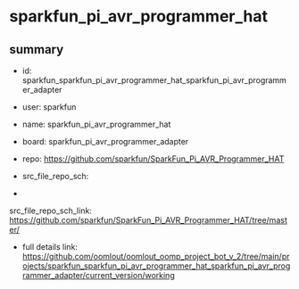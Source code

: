 # sparkfun_pi_avr_programmer_hat
 
## summary 
* id: sparkfun_sparkfun_pi_avr_programmer_hat_sparkfun_pi_avr_programmer_adapter
* user: sparkfun
* name: sparkfun_pi_avr_programmer_hat
* board: sparkfun_pi_avr_programmer_adapter
* repo: https://github.com/sparkfun/SparkFun_Pi_AVR_Programmer_HAT



* src_file_repo_sch: 
*
 src_file_repo_sch_link: https://github.com/sparkfun/SparkFun_Pi_AVR_Programmer_HAT/tree/master/
* full details link: https://github.com/oomlout/oomlout_oomp_project_bot_v_2/tree/main/projects/sparkfun_sparkfun_pi_avr_programmer_hat_sparkfun_pi_avr_programmer_adapter/current_version/working  






